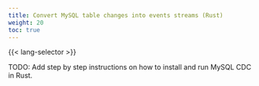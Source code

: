 ```yaml
---
title: Convert MySQL table changes into events streams (Rust)
weight: 20
toc: true
---
```


{{< lang-selector >}}

TODO:  Add step by step instructions on how to install and run MySQL CDC in Rust.